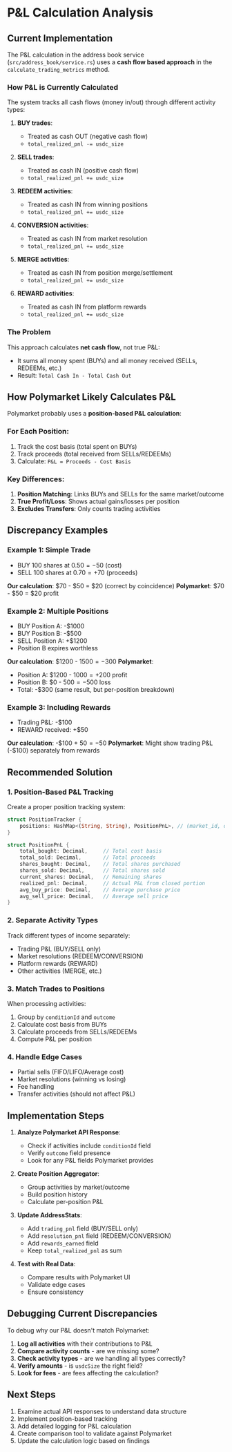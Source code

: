 # P&L Calculation Analysis

## Current Implementation

The P&L calculation in the address book service (`src/address_book/service.rs`) uses a **cash flow based approach** in the `calculate_trading_metrics` method.

### How P&L is Currently Calculated

The system tracks all cash flows (money in/out) through different activity types:

1. **BUY trades**: 
   - Treated as cash OUT (negative cash flow)
   - `total_realized_pnl -= usdc_size`

2. **SELL trades**:
   - Treated as cash IN (positive cash flow)
   - `total_realized_pnl += usdc_size`

3. **REDEEM activities**:
   - Treated as cash IN from winning positions
   - `total_realized_pnl += usdc_size`

4. **CONVERSION activities**:
   - Treated as cash IN from market resolution
   - `total_realized_pnl += usdc_size`

5. **MERGE activities**:
   - Treated as cash IN from position merge/settlement
   - `total_realized_pnl += usdc_size`

6. **REWARD activities**:
   - Treated as cash IN from platform rewards
   - `total_realized_pnl += usdc_size`

### The Problem

This approach calculates **net cash flow**, not true P&L:
- It sums all money spent (BUYs) and all money received (SELLs, REDEEMs, etc.)
- Result: `Total Cash In - Total Cash Out`

## How Polymarket Likely Calculates P&L

Polymarket probably uses a **position-based P&L calculation**:

### For Each Position:
1. Track the cost basis (total spent on BUYs)
2. Track proceeds (total received from SELLs/REDEEMs)
3. Calculate: `P&L = Proceeds - Cost Basis`

### Key Differences:
1. **Position Matching**: Links BUYs and SELLs for the same market/outcome
2. **True Profit/Loss**: Shows actual gains/losses per position
3. **Excludes Transfers**: Only counts trading activities

## Discrepancy Examples

### Example 1: Simple Trade
- BUY 100 shares at $0.50 = -$50 (cost)
- SELL 100 shares at $0.70 = +$70 (proceeds)

**Our calculation**: $70 - $50 = $20 (correct by coincidence)
**Polymarket**: $70 - $50 = $20 profit

### Example 2: Multiple Positions
- BUY Position A: -$1000
- BUY Position B: -$500
- SELL Position A: +$1200
- Position B expires worthless

**Our calculation**: $1200 - $1500 = -$300
**Polymarket**: 
- Position A: $1200 - $1000 = +$200 profit
- Position B: $0 - $500 = -$500 loss
- Total: -$300 (same result, but per-position breakdown)

### Example 3: Including Rewards
- Trading P&L: -$100
- REWARD received: +$50

**Our calculation**: -$100 + $50 = -$50
**Polymarket**: Might show trading P&L (-$100) separately from rewards

## Recommended Solution

### 1. Position-Based P&L Tracking

Create a proper position tracking system:

```rust
struct PositionTracker {
    positions: HashMap<(String, String), PositionPnL>, // (market_id, outcome) -> PnL
}

struct PositionPnL {
    total_bought: Decimal,     // Total cost basis
    total_sold: Decimal,       // Total proceeds
    shares_bought: Decimal,    // Total shares purchased
    shares_sold: Decimal,      // Total shares sold
    current_shares: Decimal,   // Remaining shares
    realized_pnl: Decimal,     // Actual P&L from closed portion
    avg_buy_price: Decimal,    // Average purchase price
    avg_sell_price: Decimal,   // Average sell price
}
```

### 2. Separate Activity Types

Track different types of income separately:
- Trading P&L (BUY/SELL only)
- Market resolutions (REDEEM/CONVERSION)
- Platform rewards (REWARD)
- Other activities (MERGE, etc.)

### 3. Match Trades to Positions

When processing activities:
1. Group by `conditionId` and `outcome`
2. Calculate cost basis from BUYs
3. Calculate proceeds from SELLs/REDEEMs
4. Compute P&L per position

### 4. Handle Edge Cases

- Partial sells (FIFO/LIFO/Average cost)
- Market resolutions (winning vs losing)
- Fee handling
- Transfer activities (should not affect P&L)

## Implementation Steps

1. **Analyze Polymarket API Response**:
   - Check if activities include `conditionId` field
   - Verify `outcome` field presence
   - Look for any P&L fields Polymarket provides

2. **Create Position Aggregator**:
   - Group activities by market/outcome
   - Build position history
   - Calculate per-position P&L

3. **Update AddressStats**:
   - Add `trading_pnl` field (BUY/SELL only)
   - Add `resolution_pnl` field (REDEEM/CONVERSION)
   - Add `rewards_earned` field
   - Keep `total_realized_pnl` as sum

4. **Test with Real Data**:
   - Compare results with Polymarket UI
   - Validate edge cases
   - Ensure consistency

## Debugging Current Discrepancies

To debug why our P&L doesn't match Polymarket:

1. **Log all activities** with their contributions to P&L
2. **Compare activity counts** - are we missing some?
3. **Check activity types** - are we handling all types correctly?
4. **Verify amounts** - is `usdcSize` the right field?
5. **Look for fees** - are fees affecting the calculation?

## Next Steps

1. Examine actual API responses to understand data structure
2. Implement position-based tracking
3. Add detailed logging for P&L calculation
4. Create comparison tool to validate against Polymarket
5. Update the calculation logic based on findings